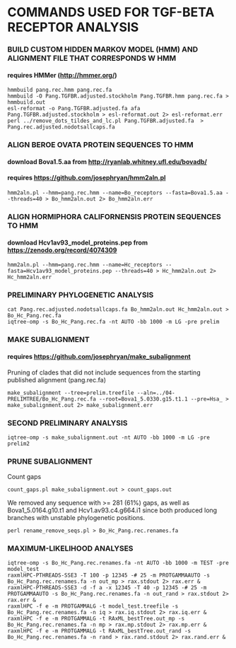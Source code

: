 # COMMANDS USED FOR TGF-BETA RECEPTOR ANALYSIS

### BUILD CUSTOM HIDDEN MARKOV MODEL (HMM) AND ALIGNMENT FILE THAT CORRESPONDS W HMM
#### requires HMMer (http://hmmer.org/)
```
hmmbuild pang.rec.hmm pang.rec.fa
hmmbuild -O Pang.TGFBR.adjusted.stockholm Pang.TGFBR.hmm pang.rec.fa > hmmbuild.out
esl-reformat -o Pang.TGFBR.adjusted.fa afa Pang.TGFBR.adjusted.stockholm > esl-reformat.out 2> esl-reformat.err
perl ../remove_dots_tildes_and_lc.pl Pang.TGFBR.adjusted.fa  > Pang.rec.adjusted.nodotsallcaps.fa
```

### ALIGN BEROE OVATA PROTEIN SEQUENCES TO HMM
#### download Bova1.5.aa from http://ryanlab.whitney.ufl.edu/bovadb/
#### requires https://github.com/josephryan/hmm2aln.pl

```
hmm2aln.pl --hmm=pang.rec.hmm --name=Bo_receptors --fasta=Bova1.5.aa --threads=40 > Bo_hmm2aln.out 2> Bo_hmm2aln.err
```

### ALIGN HORMIPHORA CALIFORNENSIS PROTEIN SEQUENCES TO HMM
#### download Hcv1av93_model_proteins.pep from https://zenodo.org/record/4074309

```
hmm2aln.pl --hmm=pang.rec.hmm --name=Hc_receptors --fasta=Hcv1av93_model_proteins.pep --threads=40 > Hc_hmm2aln.out 2> Hc_hmm2aln.err
```

### PRELIMINARY PHYLOGENETIC ANALYSIS
```
cat Pang.rec.adjusted.nodotsallcaps.fa Bo_hmm2aln.out Hc_hmm2aln.out > Bo_Hc_Pang.rec.fa
iqtree-omp -s Bo_Hc_Pang.rec.fa -nt AUTO -bb 1000 -m LG -pre prelim
```

### MAKE SUBALIGNMENT
#### requires https://github.com/josephryan/make_subalignment
Pruning of clades that did not include sequences from the starting published alignment (pang.rec.fa)
```
make_subalignment --tree=prelim.treefile --aln=../04-PRELIMTREE/Bo_Hc_Pang.rec.fa --root=Bova1_5.0330.g15.t1.1 --pre=Hsa_ > make_subalignment.out 2> make_subalignment.err
```

### SECOND PRELIMINARY ANALYSIS
```
iqtree-omp -s make_subalignment.out -nt AUTO -bb 1000 -m LG -pre prelim2
```

### PRUNE SUBALIGNMENT
Count gaps
```
count_gaps.pl make_subalignment.out > count_gaps.out
```

We removed any sequence with >= 281 (61%) gaps, as well as Bova1_5.0164.g10.t1 and Hcv1.av93.c4.g664.i1 since both produced long branches with unstable phylogenetic positions. 

```
perl rename_remove_seqs.pl > Bo_Hc_Pang.rec.renames.fa
```

### MAXIMUM-LIKELIHOOD ANALYSES
```
iqtree-omp -s Bo_Hc_Pang.rec.renames.fa -nt AUTO -bb 1000 -m TEST -pre model_test
raxmlHPC-PTHREADS-SSE3 -T 100 -p 12345 -# 25 -m PROTGAMMAAUTO -s Bo_Hc_Pang.rec.renames.fa -n out_mp > rax.stdout 2> rax.err &
raxmlHPC-PTHREADS-SSE3 -d -f a -x 12345 -T 40 -p 12345 -# 25 -m PROTGAMMAAUTO -s Bo_Hc_Pang.rec.renames.fa -n out_rand > rax.stdout 2> rax.err &
raxmlHPC -f e -m PROTGAMMALG -t model_test.treefile -s Bo_Hc_Pang.rec.renames.fa -n iq > rax.iq.stdout 2> rax.iq.err &
raxmlHPC -f e -m PROTGAMMALG -t RAxML_bestTree.out_mp -s Bo_Hc_Pang.rec.renames.fa -n mp > rax.mp.stdout 2> rax.mp.err &
raxmlHPC -f e -m PROTGAMMALG -t RAxML_bestTree.out_rand -s Bo_Hc_Pang.rec.renames.fa -n rand > rax.rand.stdout 2> rax.rand.err &
```
